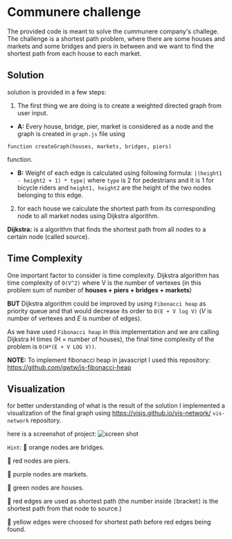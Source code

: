 # Communere challenge
The provided code is meant to solve the cummunere company's challege. The challenge is a shortest path problem, where there are some houses and markets and some bridges and piers in between and we want to find the shortest path from each house to each market.

## Solution
solution is provided in a few steps:
1. The first thing we are doing is to create a weighted directed graph from user input.

- **A:** Every house, bridge, pier, market is considered as a node and the graph is created in `graph.js` file using 

`function createGraph(houses, markets, bridges, piers)`

function.

- **B:** Weight of each edge is calculated using following formula:
```|(height1 - height2 + 1) * type|```
where `type` is 2 for pedestrians and it is 1 for bicycle riders and `height1, height2` are the height of the two nodes belonging to this edge.

2. for each house we calculate the shortest path from its corresponding node to all market nodes using Dijkstra algorithm.

**Dijkstra:** is a algorithm that finds the shortest path from all nodes to a certain node (called source).

## Time Complexity
One important factor to consider is time complexity.
Dijkstra algorithm has time complexity of `O(V^2)` where V is the number of vertexes (in this problem sum of number of  **houses + piers + bridges + markets**)

**BUT** Dijkstra algorithm could be improved by using `Fibonacci heap` as priority queue and that would decrease its order to `O(E + V log V)` (*V* is number of vertexes and *E* is number of edges).

As we have used `Fibonacci heap` in this implementation and we are calling Dijkstra H times (H = number of houses), the final time complexity of the problem is `O(H*(E + V LOG V))`.

**NOTE:** To implement fibonacci heap in javascript I used this repository: https://github.com/gwtw/js-fibonacci-heap

## Visualization
for better understanding of what is the result of the solution I implemented a visualization of the final graph using https://visjs.github.io/vis-network/ `vis-network` repository.

here is a screenshot of project:
![screen shot](https://github.com/sajjadpoores/shortest-path-problem/blob/main/screenshot.png?raw=true)

`Hint`:
:large_orange_diamond: orange nodes are bridges.

:red_circle: red nodes are piers.

:purple_heart: purple nodes are markets.

:green_heart: green nodes are houses.


:red_circle: red edges are used as shortest path (the number inside `[`bracket`]` is the shortest path from that node to source.)

:yellow_heart: yellow edges were choosed for shortest path before red edges being found.
